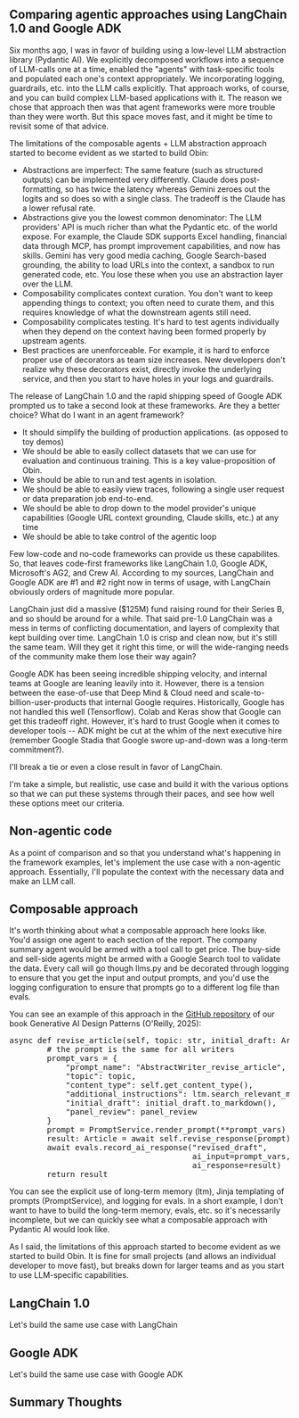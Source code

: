 ## Comparing agentic approaches using LangChain 1.0 and Google ADK

Six months ago, I was in favor of building using a low-level LLM abstraction library (Pydantic AI). We explicitly decomposed workflows into a sequence of LLM-calls one at a time, enabled the "agents" with task-specific tools and populated each one's context appropriately. We incorporating logging, guardrails, etc. into the LLM calls explicitly. That approach works, of course, and you can build complex LLM-based applications with it. The reason we chose that approach then was that agent frameworks were more trouble than they were worth. But this space moves fast, and it might be time to revisit some of that advice.

The limitations of the composable agents + LLM abstraction approach started to become evident as we started to build Obin:
* Abstractions are imperfect: The same feature (such as structured outputs) can be implemented very differently. Claude does post-formatting, so has twice the latency whereas Gemini zeroes out the logits and so does so with a single class. The tradeoff is the Claude has a lower refusal rate. 
* Abstractions give you the lowest common denominator: The LLM providers' API is much richer than what the Pydantic etc. of the world expose. For example, the Claude SDK supports Excel handling, financial data through MCP, has prompt improvement capabilities, and now has skills. Gemini has very good media caching, Google Search-based grounding, the ability to load URLs into the context, a sandbox to run generated code, etc. You lose these when you use an abstraction layer over the LLM. 
* Composability complicates context curation. You don't want to keep appending things to context; you often need to curate them, and this requires knowledge of what the downstream agents still need.
* Composability complicates testing. It's hard to test agents individually when they depend on the context having been formed properly by upstream agents.
* Best practices are unenforceable. For example, it is hard to enforce proper use of decorators as team size increases. New developers don't realize why these decorators exist, directly invoke the underlying service, and then you start to have holes in your logs and guardrails.

The release of LangChain 1.0 and the rapid shipping speed of Google ADK prompted us to take a second look at these frameworks. Are they a better choice? What do I want in an agent framework?
* It should simplify the building of production applications. (as opposed to toy demos)
* We should be able to easily collect datasets that we can use for evaluation and continuous training. This is a key value-proposition of Obin.
* We should be able to run and test agents in isolation.
* We should be able to easily view traces, following a single user request or data preparation job end-to-end.
* We should be able to drop down to the model provider's unique capabilities (Google URL context grounding, Claude skills, etc.) at any time
* We should be able to take control of the agentic loop

Few low-code and no-code frameworks can provide us these capabilites. So, that leaves code-first frameworks like LangChain 1.0, Google ADK, Microsoft's AG2, and Crew AI. According to my sources, LangChain and Google ADK are #1 and #2 right now in terms of usage, with LangChain obviously orders of magnitude more popular. 

LangChain just did a massive ($125M) fund raising round for their Series B, and so should be around for a while. That said pre-1.0 LangChain was a mess in terms of conflicting documentation, and  layers of complexity that kept building over time. LangChain 1.0 is crisp and clean now, but it's still the same team. Will they get it right this time, or will the wide-ranging needs of the community make them lose their way again? 

Google ADK has been seeing incredible shipping velocity, and internal teams at Google are leaning leavily into it. However, there is a tension between the ease-of-use that Deep Mind & Cloud need and scale-to-billion-user-products that internal Google requires. Historically, Google has not handled this well (Tensorflow). Colab and Keras show that Google can get this tradeoff right. However, it's hard to trust Google when it comes to developer tools -- ADK might be cut at the whim of the next executive hire (remember Google Stadia that Google swore up-and-down was a long-term commitment?). 

I'll break a tie or even a close result in favor of LangChain.

I'm take a simple, but realistic, use case and build it with the various options so that we can put these systems through their paces, and see how well these options meet our criteria.

## Non-agentic code
As a point of comparison and so that you understand what's happening in the framework examples, let's implement the use case with a non-agentic approach. Essentially, I'll populate the context with the necessary data and make an LLM call.

## Composable approach
It's worth thinking about what a composable approach here looks like. You'd assign one agent to each section of the report. The company summary agent would be armed with a tool call to get price. The buy-side and sell-side agents might be armed with a Google Search tool to validate the data. Every call will go though llms.py and be decorated through logging to ensure that you get the input and output prompts, and you'd use the logging configuration to ensure that prompts go to a different log file than evals.

You can see an example of this approach in the [GitHub repository](https://github.com/lakshmanok/generative-ai-design-patterns/blob/main/composable_app/agents/generic_writer_agent.py#L74) of our book Generative AI Design Patterns (O'Reilly, 2025):
<pre>
async def revise_article(self, topic: str, initial_draft: Article, panel_review: str) -> Article:
        # the prompt is the same for all writers
        prompt_vars = {
            "prompt_name": "AbstractWriter_revise_article",
            "topic": topic,
            "content_type": self.get_content_type(),
            "additional_instructions": ltm.search_relevant_memories(f"{self.writer.name}, revise {topic}"),
            "initial_draft": initial_draft.to_markdown(),
            "panel_review": panel_review
        }
        prompt = PromptService.render_prompt(**prompt_vars)
        result: Article = await self.revise_response(prompt)
        await evals.record_ai_response("revised_draft",
                                       ai_input=prompt_vars,
                                       ai_response=result)
        return result
</pre>

You can see the explicit use of long-term memory (ltm), Jinja templating of prompts (PromptService), and logging for evals. In a short example, I don't want to have to build the long-term memory, evals, etc. so it's necessarily incomplete, but we can quickly see what a composable approach with Pydantic AI would look like.



As I said, the limitations of this approach started to become evident as we started to build Obin. It is fine for small projects (and allows an individual developer to move fast), but breaks down for larger teams and as you start to use LLM-specific capabilities.

## LangChain 1.0
Let's build the same use case with LangChain

## Google ADK
Let's build the same use case with Google ADK

## Summary Thoughts
